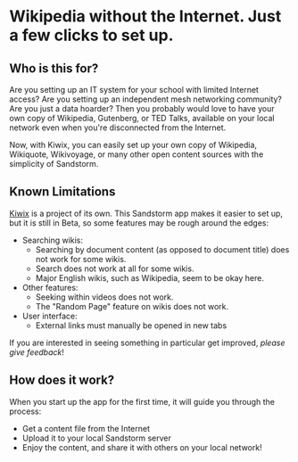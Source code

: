 # Wikipedia without the Internet. Just a few clicks to set up.

## Who is this for?

Are you setting up an IT system for your school with limited Internet access? Are you setting up an independent mesh networking community? Are you just a data hoarder? Then you probably would love to have your own copy of Wikipedia, Gutenberg, or TED Talks, available on your local network even when you're disconnected from the Internet.

Now, with Kiwix, you can easily set up your own copy of Wikipedia, Wikiquote, Wikivoyage, or many other open content sources with the simplicity of Sandstorm.

## Known Limitations

<a href="http://wiki.kiwix.org/wiki/Features#Web_server" target="_blank" rel="noopener noreferrer">Kiwix</a> is a project of its own. This Sandstorm app makes it easier to set up, but it is still in Beta, so some features may be rough around the edges:

* Searching wikis:
  * Searching by document content (as opposed to document title) does not work for some wikis.
  * Search does not work at all for some wikis.
  * Major English wikis, such as Wikipedia, seem to be okay here.
* Other features:
  * Seeking within videos does not work.
  * The "Random Page" feature on wikis does not work.
* User interface:
  * External links must manually be opened in new tabs

If you are interested in seeing something in particular get improved, <em>please give feedback</em>!

## How does it work?

When you start up the app for the first time, it will guide you through the process:

* Get a content file from the Internet
* Upload it to your local Sandstorm server
* Enjoy the content, and share it with others on your local network!
